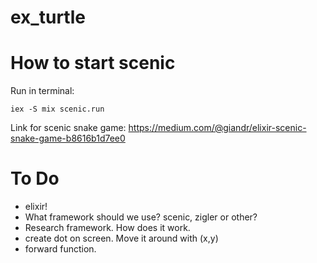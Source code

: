 # ex_turtle

# How to start scenic
Run in terminal:
```
iex -S mix scenic.run
```

Link for scenic snake game: https://medium.com/@giandr/elixir-scenic-snake-game-b8616b1d7ee0

# To Do
* elixir!
* What framework should we use? scenic, zigler or other?
* Research framework. How does it work.
* create dot on screen. Move it around with (x,y)
* forward function.